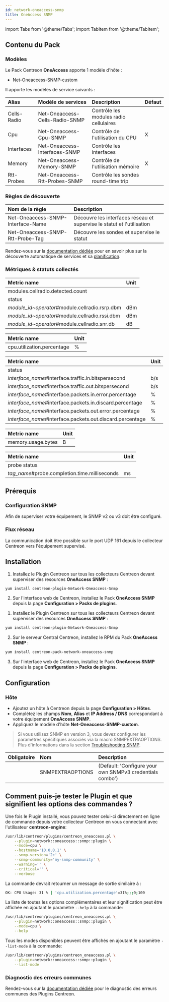 ```yaml
---
id: network-oneaccess-snmp
title: OneAccess SNMP
---
```

import Tabs from '@theme/Tabs';
import TabItem from '@theme/TabItem';

## Contenu du Pack

### Modèles

Le Pack Centreon **OneAccess** apporte 1 modèle d'hôte :
* Net-Oneaccess-SNMP-custom

Il apporte les modèles de service suivants :

| Alias       | Modèle de services             | Description                            | Défaut  |
|:------------|:-------------------------------|:---------------------------------------|:--------|
| Cells-Radio | Net-Oneaccess-Cells-Radio-SNMP | Contrôle les modules radio cellulaires |         |
| Cpu         | Net-Oneaccess-Cpu-SNMP         | Contrôle de l'utilisation du CPU       | X       |
| Interfaces  | Net-Oneaccess-Interfaces-SNMP  | Contrôle les interfaces                |         |
| Memory      | Net-Oneaccess-Memory-SNMP      | Contrôle de l'utilisation mémoire      | X       |
| Rtt-Probes  | Net-Oneaccess-Rtt-Probes-SNMP  | Contrôle les sondes round-time trip    |         |

### Règles de découverte

<Tabs groupId="sync">
<TabItem value="Service" label="Service">

| Nom de la règle                   | Description                                                             |
|:----------------------------------|:------------------------------------------------------------------------|
| Net-Oneaccess-SNMP-Interface-Name | Découvre les interfaces réseau et supervise le statut et l'utilisation |
| Net-Oneaccess-SNMP-Rtt-Probe-Tag  | Découvre les sondes et supervise le statut                              |

Rendez-vous sur la [documentation dédiée](/docs/monitoring/discovery/services-discovery)
pour en savoir plus sur la découverte automatique de services et sa [planification](https://docs.centreon.com/fr/docs/monitoring/discovery/services-discovery/#r%C3%A8gles-de-d%C3%A9couverte).

</TabItem>
</Tabs>

### Métriques & statuts collectés

<Tabs groupId="sync">
<TabItem value="Cells-Radio" label="Cells-Radio">

| Metric name                                    | Unit  |
| :--------------------------------------------- | :---- |
| modules.cellradio.detected.count               |       |
| status                                         |       |
| *module_id~operator*#module.cellradio.rsrp.dbm | dBm   |
| *module_id~operator*#module.cellradio.rssi.dbm | dBm   |
| *module_id~operator*#module.cellradio.snr.db   | dB    |

</TabItem>
<TabItem value="Cpu" label="Cpu">

| Metric name                | Unit  |
| :------------------------- | :---- |
| cpu.utilization.percentage | %     |

</TabItem>
<TabItem value="Interfaces" label="Interfaces">

| Metric name                                               | Unit |
|:--------------------------------------------------------- |:---- |
| status                                                    |      |
| *interface_name*#interface.traffic.in.bitspersecond       | b/s  |
| *interface_name*#interface.traffic.out.bitspersecond      | b/s  |
| *interface_name*#interface.packets.in.error.percentage    | %    |
| *interface_name*#interface.packets.in.discard.percentage  | %    |
| *interface_name*#interface.packets.out.error.percentage   | %    |
| *interface_name*#interface.packets.out.discard.percentage | %    |

</TabItem>
<TabItem value="Memory" label="Memory">

| Metric name             | Unit  |
| :---------------------- | :---- |
| memory.usage.bytes      | B     |

</TabItem>
<TabItem value="Rtt-Probe" label="Rtt-Probe">

| Metric name                                   | Unit  |
| :-------------------------------------------- | :---- |
| probe status                                  |       |
| *tag_name*#probe.completion.time.milliseconds | ms    |

</TabItem>
</Tabs>

## Prérequis

### Configuration SNMP

Afin de superviser votre équipement, le SNMP v2 ou v3 doit être configuré.

### Flux réseau

La communication doit être possible sur le port UDP 161 depuis le collecteur
Centreon vers l'équipement supervisé.

## Installation

<Tabs groupId="sync">
<TabItem value="Online License" label="Online License">

1. Installez le Plugin Centreon sur tous les collecteurs Centreon devant superviser des resources **OneAccess SNMP** :

```bash
yum install centreon-plugin-Network-Oneaccess-Snmp
```

2. Sur l'interface web de Centreon, installez le Pack **OneAccess SNMP** depuis la page **Configuration > Packs de plugins**.

</TabItem>

<TabItem value="Offline License" label="Offline License">

1. Installez le Plugin Centreon sur tous les collecteurs Centreon devant superviser des resources **OneAccess SNMP** :

```bash
yum install centreon-plugin-Network-Oneaccess-Snmp
```

2. Sur le serveur Central Centreon, installez le RPM du Pack **OneAccess SNMP** :

```bash
yum install centreon-pack-network-oneaccess-snmp
```

3. Sur l'interface web de Centreon, installez le Pack **OneAccess SNMP** depuis la page **Configuration > Packs de plugins**.

</TabItem>
</Tabs>

## Configuration

### Hôte

* Ajoutez un hôte à Centreon depuis la page **Configuration > Hôtes**.
* Complétez les champs **Nom**, **Alias** et **IP Address / DNS** correspondant à votre équipement **OneAccess SNMP**.
* Appliquez le modèle d'hôte **Net-Oneaccess-SNMP-custom**.

> Si vous utilisez SNMP en version 3, vous devez configurer les paramètres spécifiques associés via la macro SNMPEXTRAOPTIONS.
> Plus d'informations dans la section [Troubleshooting SNMP](../getting-started/how-to-guides/troubleshooting-plugins.md#snmpv3-options-mapping). 

| Obligatoire | Nom              | Description                                              |
| :---------- | :--------------- | :------------------------------------------------------- |
|             | SNMPEXTRAOPTIONS | (Default: 'Configure your own SNMPv3 credentials combo') |

## Comment puis-je tester le Plugin et que signifient les options des commandes ?

Une fois le Plugin installé, vous pouvez tester celui-ci directement en ligne
de commande depuis votre collecteur Centreon en vous connectant avec
l'utilisateur **centreon-engine**:

```bash
/usr/lib/centreon/plugins/centreon_oneaccess.pl \
    --plugin=network::oneaccess::snmp::plugin \
    --mode=cpu \
    --hostname='10.0.0.1' \
    --snmp-version='2c' \
    --snmp-community='my-snmp-community' \
    --warning='' \
    --critical='' \
    --verbose
```

La commande devrait retourner un message de sortie similaire à :

```bash
OK: CPU Usage: 31 % | 'cpu.utilization.percentage'=31%;;;0;100
```

La liste de toutes les options complémentaires et leur signification peut être
affichée en ajoutant le paramètre `--help` à la commande:

```bash
/usr/lib/centreon/plugins/centreon_oneaccess.pl \
    --plugin=network::oneaccess::snmp::plugin \
    --mode=cpu \
    --help
 ```

Tous les modes disponibles peuvent être affichés en ajoutant le paramètre
`--list-mode` à la commande:

```bash
/usr/lib/centreon/plugins/centreon_oneaccess.pl \
    --plugin=network::oneaccess::snmp::plugin \
    --list-mode
 ```

### Diagnostic des erreurs communes

Rendez-vous sur la [documentation dédiée](../getting-started/how-to-guides/troubleshooting-plugins.md#troubleshooting-snmp)
pour le diagnostic des erreurs communes des Plugins Centreon.
